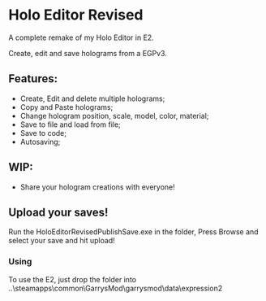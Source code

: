 # Holo Editor Revised
A complete remake of my Holo Editor in E2.

Create, edit and save holograms from a EGPv3. 

## Features:
  * Create, Edit and delete multiple holograms;
  * Copy and Paste holograms;
  * Change hologram position, scale, model, color, material;
  * Save to file and load from file;
  * Save to code;
  * Autosaving;
  
## WIP:
  * Share your hologram creations with everyone!

## Upload your saves!
 Run the HoloEditorRevisedPublishSave.exe in the folder, Press Browse and select your save and hit upload!

### Using
 To use the E2, just drop the folder into ..\steamapps\common\GarrysMod\garrysmod\data\expression2
